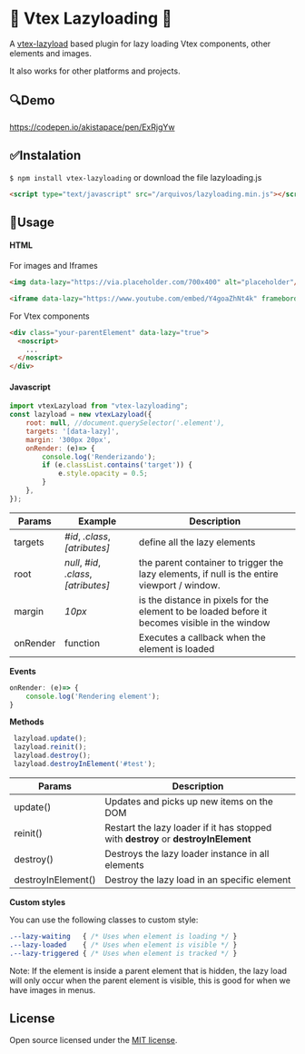 
# :rocket: Vtex Lazyloading :rocket:
A [vtex-lazyload](https://github.com/Zeindelf/vtex-lazyload) based plugin for lazy loading Vtex components, other elements and images.

It also works for other platforms and projects.
##  :mag:Demo
https://codepen.io/akistapace/pen/ExRjgYw

## :white_check_mark:Instalation
`$ npm install vtex-lazyloading` or download the file lazyloading.js

```html
<script type="text/javascript" src="/arquivos/lazyloading.min.js"></script>
```

## :wrench:Usage

#### HTML
For images and Iframes 
```html
<img data-lazy="https://via.placeholder.com/700x400" alt="placeholder"/></noscript>

<iframe data-lazy="https://www.youtube.com/embed/Y4goaZhNt4k" frameborder="0" allow="accelerometer; autoplay; clipboard-write; encrypted-media; gyroscope; picture-in-picture" allowfullscreen></iframe>
```
For Vtex components
```html
<div class="your-parentElement" data-lazy="true">
  <noscript>
    ...
  </noscript>
</div>
```
#### Javascript
```js
import vtexLazyload from "vtex-lazyloading";
const lazyload = new vtexLazyload({
    root: null, //document.querySelector('.element'),
    targets: '[data-lazy]',
    margin: '300px 20px',
    onRender: (e)=> {
        console.log('Renderizando');
        if (e.classList.contains('target')) {
            e.style.opacity = 0.5;
        }
    },
});
```

| Params      | Example | Description |
| ----------- | ------- | ----------- |
| targets   | _#id_, _.class_, _[atributes]_ | define all the lazy elements        |
| root        | _null_, _#id_, _.class_, _[atributes]_ | the parent container to trigger the lazy elements, if null is the entire viewport / window.      |
| margin      | _10px_ | is the distance in pixels for the element to be loaded before it becomes visible in the window       |
| onRender      | function | Executes a callback when the element is loaded  |

**Events**
```js
onRender: (e)=> {
    console.log('Rendering element');
}
```

**Methods**
```js
 lazyload.update();
 lazyload.reinit();
 lazyload.destroy();
 lazyload.destroyInElement('#test');
```
| Params             | Description |
| ------------------ | ----------- |
| update()           | Updates and picks up new items on the DOM |
| reinit()           | Restart the lazy loader if it has stopped with **destroy** or **destroyInElement** |
| destroy()          | Destroys the lazy loader instance in all elements |
| destroyInElement() | Destroy the lazy load in an specific element |

**Custom styles**

You can use the following classes to custom style:
```css
.--lazy-waiting   { /* Uses when element is loading */ }
.--lazy-loaded    { /* Uses when element is visible */ }
.--lazy-triggered { /* Uses when element is tracked */ }
```

Note: If the element is inside a parent element that is hidden, the lazy load will only occur when the parent element is visible, this is good for when we have images in menus.

## License
Open source licensed under the [MIT license](https://opensource.org/licenses/MIT).
